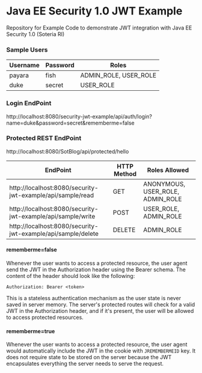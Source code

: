 # Java EE Security 1.0 JWT Example
Repository for Example Code to demonstrate JWT integration with Java EE Security 1.0 (Soteria RI)

### Sample Users
Username | Password | Roles
--- | --- | ---
payara | fish | ADMIN_ROLE, USER_ROLE
duke | secret | USER_ROLE

### Login EndPoint
http://localhost:8080/security-jwt-example/api/auth/login?name=duke&password=secret&rememberme=false

### Protected REST EndPoint
http://localhost:8080/SotBlog/api/protected/hello

EndPoint | HTTP Method | Roles Allowed
--- | --- | ---
http://localhost:8080/security-jwt-example/api/sample/read | GET | ANONYMOUS, USER_ROLE, ADMIN_ROLE
http://localhost:8080/security-jwt-example/api/sample/write | POST | USER_ROLE, ADMIN_ROLE
http://localhost:8080/security-jwt-example/api/sample/delete | DELETE | ADMIN_ROLE


#### rememberme=false

Whenever the user wants to access a protected resource, the user agent send the JWT in the Authorization header using the Bearer schema. The content of the header should look like the following:

`Authorization: Bearer <token>`

This is a stateless authentication mechanism as the user state is never saved in server memory. 
The server's protected routes will check for a valid JWT in the Authorization header, and if it's present, the user will be allowed to access protected resources.

#### rememberme=true
Whenever the user wants to access a protected resource, the user agent would automatically include the JWT in the cookie with `JREMEMBERMEID` key. 
It does not require state to be stored on the server because the JWT encapsulates everything the server needs to serve the request.